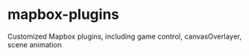 # mapbox-plugins
Customized Mapbox plugins, including game control, canvasOverlayer, scene animation
